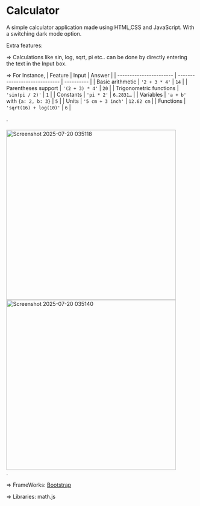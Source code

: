 # Calculator
A simple calculator application made using HTML,CSS and JavaScript. With a switching dark mode option.

Extra features:

=> Calculations like sin, log, sqrt, pi etc.. can be done by directly entering the text in the Input box.

=> For Instance,
| Feature                 | Input                         | Answer     |
| ----------------------- | ----------------------------- | ---------- |
| Basic arithmetic        | `'2 + 3 * 4'`                 | `14`       |
| Parentheses support     | `'(2 + 3) * 4'`               | `20`       |
| Trigonometric functions | `'sin(pi / 2)'`               | `1`        |
| Constants               | `'pi * 2'`                    | `6.2831…`  |
| Variables               | `'a + b'` with `{a: 2, b: 3}` | `5`        |
| Units                   | `'5 cm + 3 inch'`             | `12.62 cm` |
| Functions               | `'sqrt(16) + log(10)'`        | `6`        |


.
<div style="margin-top: 20px;">
<img width="450px" height="450px" alt="Screenshot 2025-07-20 035118" src="https://github.com/user-attachments/assets/17b64e25-04b1-4a36-b00d-1635d14a648c" />
<img width="450px" height="450px" alt="Screenshot 2025-07-20 035140" src="https://github.com/user-attachments/assets/a3f8878a-c2dd-4630-a0d8-fe194728da60" />
</div>
.
 
=> FrameWorks: <a href="https://getbootstrap.com/">Bootstrap</a>

=> Libraries: math.js
